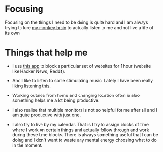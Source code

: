 # Focusing

Focusing on the things I need to be doing is quite hard and I am always trying to lure [my monkey brain](https://waitbutwhy.com/2013/10/why-procrastinators-procrastinate.html) to actually listen to me and not live a life of its own.

# Things that help me

- I use [this app](https://heyfocus.com) to block a particular set of websites for 1 hour (website like Hacker News, Reddit). 

- And I like to listen to some stimulating music. Lately I have been really liking listening [this](https://www.youtube.com/watch?v=kzv0sfXDEGU).

- Working outside from home and changing location often is also something helps me a lot being productive. 

- I also realise that multiple monitors is not so helpful for me after all and I am quite productive with just one.

- I also try to live by my calendar. That is I try to assign blocks of time where I work on certain things and actually follow through and work during these time blocks. There is always something useful that I can be doing and I don't want to waste any mental energy choosing what to do in the moment. 